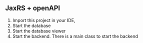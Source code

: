 ## JaxRS + openAPI

1. Import this project in your IDE, 
2. Start the database
3. Start the database viewer
4. Start the backend. There is a main class to start the backend

